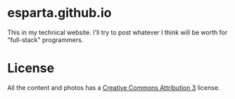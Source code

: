esparta.github.io
=================

This in my technical website. I'll try to post whatever I think will be worth 
for "full-stack" programmers.


License
=======

All the content and photos has a [Creative Commons Attribution 3][1] license.


[1]: http://creativecommons.org/licenses/by/3.0/us/deed.es

